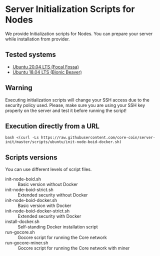 # Server Initialization Scripts for Nodes

We provide Initialization scripts for Nodes. You can prepare your server while installation from provider.

## Tested systems

- [Ubuntu 20.04 LTS (Focal Fossa)](https://releases.ubuntu.com/20.04/)
- [Ubuntu 18.04 LTS (Bionic Beaver)](https://releases.ubuntu.com/18.04/)

## Warning

Executing initialization scripts will change your SSH access due to the security policy used. Please, make sure you are using your SSH key properly on the server and test it before running the script!

## Execution directly from a URL

```shell
bash <(curl -Ls https://raw.githubusercontent.com/core-coin/server-init/master/scripts/ubuntu/init-node-boid-docker.sh)
```

## Scripts versions

You can use different levels of script files.

<dl>
  <dt>init-node-boid.sh</dt>
  <dd>Basic version without Docker</dd>
  <dt>init-node-boid-strict.sh</dt>
  <dd>Extended security without Docker</dd>
  <dt>init-node-boid-docker.sh</dt>
  <dd>Basic version with Docker</dd>
  <dt>init-node-boid-docker-strict.sh</dt>
  <dd>Extended security with Docker</dd>
  <dt>install-docker.sh</dt>
  <dd>Self-standing Docker installation script</dd>
  <dt>run-gocore.sh</dt>
  <dd>Gocore script for running the Core network</dd>
  <dt>run-gocore-miner.sh</dt>
  <dd>Gocore script for running the Core network with miner</dd>
</dl>
